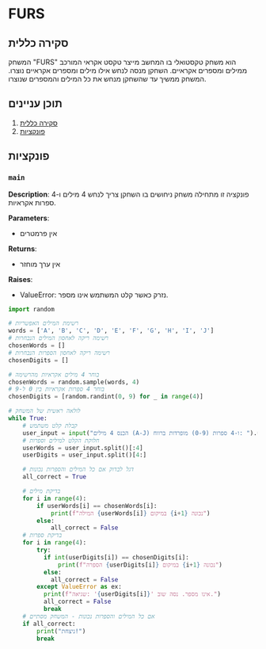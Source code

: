 # FURS

## סקירה כללית

המשחק "FURS" הוא משחק טקסטואלי בו המחשב מייצר טקסט אקראי המורכב ממילים ומספרים אקראיים. השחקן מנסה לנחש אילו מילים ומספרים אקראיים נוצרו. המשחק ממשיך עד שהשחקן מנחש את כל המילים והמספרים שנוצרו.

## תוכן עניינים

1.  [סקירה כללית](#סקירה-כללית)
2.  [פונקציות](#פונקציות)

## פונקציות

### `main`

**Description**:
פונקציה זו מתחילה משחק ניחושים בו השחקן צריך לנחש 4 מילים ו-4 ספרות אקראיות.

**Parameters**:
- אין פרמטרים

**Returns**:
- אין ערך מוחזר

**Raises**:
- ValueError: נזרק כאשר קלט המשתמש אינו מספר.

```python
import random

# רשימת המילים האפשריות
words = ['A', 'B', 'C', 'D', 'E', 'F', 'G', 'H', 'I', 'J']
# רשימה ריקה לאחסון המילים הנבחרות
chosenWords = []
# רשימה ריקה לאחסון הספרות הנבחרות
chosenDigits = []

# בוחר 4 מילים אקראיות מהרשימה
chosenWords = random.sample(words, 4)
# בוחר 4 ספרות אקראיות בין 0 ל-9
chosenDigits = [random.randint(0, 9) for _ in range(4)]

# לולאה ראשית של המשחק
while True:
    # קבלת קלט משתמש
    user_input = input("הכנס 4 מילים (A-J) ו-4 ספרות (0-9) מופרדות ברווח: ").upper()
    # חלוקת הקלט למילים וספרות
    userWords = user_input.split()[:4]
    userDigits = user_input.split()[4:]

    # דגל לבדוק אם כל המילים והספרות נכונות
    all_correct = True

    # בדיקת מילים
    for i in range(4):
        if userWords[i] == chosenWords[i]:
            print(f"המילה {userWords[i]} במיקום {i+1} נכונה")
        else:
            all_correct = False
    # בדיקת ספרות
    for i in range(4):
        try:
          if int(userDigits[i]) == chosenDigits[i]:
              print(f"הספרה {userDigits[i]} במיקום {i+1} נכונה")
          else:
            all_correct = False
        except ValueError as ex:
          print(f"שגיאה: '{userDigits[i]}' אינו מספר. נסה שוב.")
          all_correct = False
          break
    # אם כל המילים והספרות נכונות - המשחק מסתיים
    if all_correct:
        print("ניצחת!")
        break